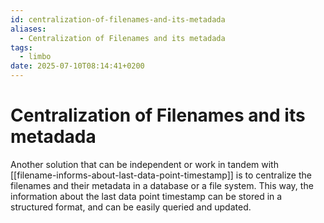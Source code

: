 ```yaml
---
id: centralization-of-filenames-and-its-metadada
aliases:
  - Centralization of Filenames and its metadada
tags:
  - limbo
date: 2025-07-10T08:14:41+0200
---
```


# Centralization of Filenames and its metadada
Another solution that can be independent or work in tandem with [[filename-informs-about-last-data-point-timestamp]] is to centralize the filenames and their metadata in a database or a file system. This way, the information about the last data point timestamp can be stored in a structured format, and can be easily queried and updated.

